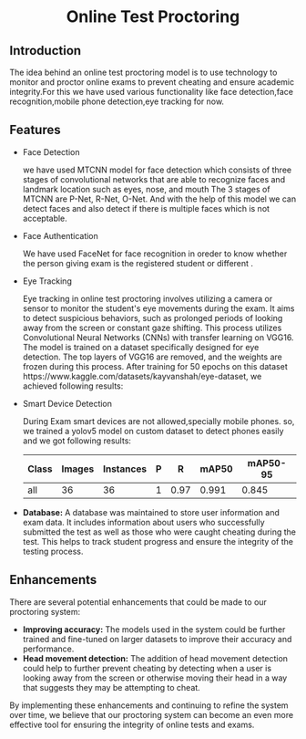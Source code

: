 <h1 align="center">Online Test Proctoring</h1>
    <h2>Introduction</h2>
    <p>The idea behind an online test proctoring model is to use technology to monitor and proctor online exams to prevent cheating and ensure academic integrity.For this we have used various functionality like face detection,face recognition,mobile phone detection,eye tracking for now.
    <h2>Features</h2>
	<ul>
		<li>Face Detection</li>
		<p>we have used MTCNN model for face detection which consists of three stages of convolutional networks that are able to recognize faces and landmark location such as eyes, nose, and mouth The 3 stages of MTCNN are P-Net, R-Net, O-Net. And with the help of this model we can detect faces and also detect if there is multiple faces which is not acceptable.</p>
		<li>Face Authentication</li>
		<p>We have used FaceNet for face recognition in oreder to know whether the person giving exam is the 
                   registered student or different .</p>
		<li>Eye Tracking</li>
		<p>Eye tracking in online test proctoring involves utilizing a camera or sensor to monitor the student's eye movements during the exam. It aims to detect suspicious behaviors, such as prolonged periods of looking away from the screen or constant gaze shifting. This process utilizes Convolutional Neural Networks (CNNs) with transfer learning on VGG16. The model is trained on a dataset specifically designed for eye detection. The top layers of VGG16 are removed, and the weights are frozen during this process. After training for 50 epochs on this dataset https://www.kaggle.com/datasets/kayvanshah/eye-dataset, we achieved following results:</p>
		<li>Smart Device Detection</li>
		<p> During Exam smart devices are not allowed,specially mobile phones. so, we trained a yolov5 model on 
                   custom dataset to detect phones easily and we got following results:
		   </p>
			
  | Class | Images | Instances |    P    |    R    | mAP50 | mAP50-95 |
|-------|--------|-----------|---------|---------|-------|----------|
| all   |     36 |        36 |    1    |   0.97  | 0.991 |   0.845  |

  <li><strong>Database:</strong> A database was maintained to store user information and exam data. It includes information about users who successfully submitted the test as well as those who were caught cheating during the test. This helps to track student progress and ensure the integrity of the testing process.</li>
</ul>
<h2>Enhancements</h2>
<p>There are several potential enhancements that could be made to our proctoring system:</p>
<ul>
  <li><strong>Improving accuracy:</strong> The models used in the system could be further trained and fine-tuned on larger datasets to improve their accuracy and performance.</li>
  <li><strong>Head movement detection:</strong> The addition of head movement detection could help to further prevent cheating by detecting when a user is looking away from the screen or otherwise moving their head in a way that suggests they may be attempting to cheat.</li>
</ul>
<p>By implementing these enhancements and continuing to refine the system over time, we believe that our proctoring system can become an even more effective tool for ensuring the integrity of online tests and exams.</p>
